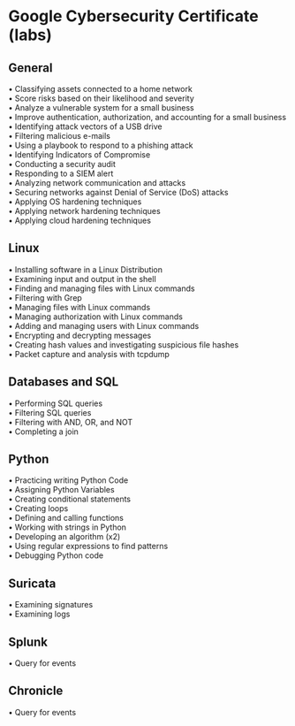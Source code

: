 <h1>Google Cybersecurity Certificate (labs)</h1>

<h2>General</h2>
•	Classifying assets connected to a home network<br>
•	Score risks based on their likelihood and severity<br>
•	Analyze a vulnerable system for a small business<br>
•	Improve authentication, authorization, and accounting for a small business<br>
•	Identifying attack vectors of a USB drive<br>
•	Filtering malicious e-mails<br>
•	Using a playbook to respond to a phishing attack<br>
•	Identifying Indicators of Compromise<br>
•	Conducting a security audit<br>
•	Responding to a SIEM alert<br>
•	Analyzing network communication and attacks<br>
•	Securing networks against Denial of Service (DoS) attacks<br>
•	Applying OS hardening techniques<br>
•	Applying network hardening techniques<br>
•	Applying cloud hardening techniques<br>
<h2>Linux </h2>
•	Installing software in a Linux Distribution<br>
•	Examining input and output in the shell<br>
•	Finding and managing files with Linux commands<br>
•	Filtering with Grep<br>
•	Managing files with Linux commands<br>
•	Managing authorization with Linux commands<br>
•	Adding and managing users with Linux commands<br>
•	Encrypting and decrypting messages<br>
•	Creating hash values and investigating suspicious file hashes<br>
•	Packet capture and analysis with tcpdump<br>
<h2>Databases and SQL</h2>
•	Performing SQL queries<br>
•	Filtering SQL queries<br>
•	Filtering with AND, OR, and NOT<br>
•	Completing a join<br>
<h2>Python</h2>
•	Practicing writing Python Code<br>
•	Assigning Python Variables<br>
•	Creating conditional statements<br>
•	Creating loops<br>
•	Defining and calling functions<br>
•	Working with strings in Python<br>
•	Developing an algorithm (x2)<br>
•	Using regular expressions to find patterns<br>
•	Debugging Python code<br>
<h2>Suricata</h2>
•	Examining signatures<br>
•	Examining logs<br>
<h2>Splunk</h2>
•	Query for events<br>
<h2>Chronicle</h2>
•	Query for events




<!--
 ```diff
- text in red
+ text in green
! text in orange
# text in gray
@@ text in purple (and bold)@@
```
--!>
